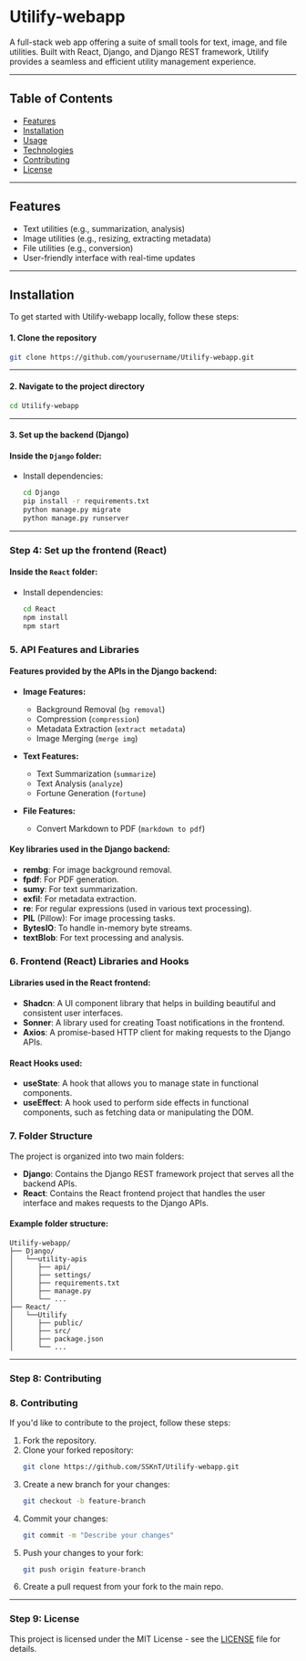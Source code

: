 # Utilify-webapp

A full-stack web app offering a suite of small tools for text, image, and file utilities. Built with React, Django, and Django REST framework, Utilify provides a seamless and efficient utility management experience.

---

## Table of Contents

- [Features](#features)
- [Installation](#installation)
- [Usage](#usage)
- [Technologies](#technologies)
- [Contributing](#contributing)
- [License](#license)

---

## Features

- Text utilities (e.g., summarization, analysis)
- Image utilities (e.g., resizing, extracting metadata)
- File utilities (e.g., conversion)
- User-friendly interface with real-time updates
---

## Installation

To get started with Utilify-webapp locally, follow these steps:

#### 1. Clone the repository
```bash
git clone https://github.com/yourusername/Utilify-webapp.git
```
---

#### 2. Navigate to the project directory

```bash
cd Utilify-webapp
```
---

#### 3. Set up the backend (Django)

#### Inside the `Django` folder:
- Install dependencies:
  ```bash
  cd Django
  pip install -r requirements.txt
  python manage.py migrate
  python manage.py runserver

  
---

### Step 4: Set up the frontend (React)

#### Inside the `React` folder:
- Install dependencies:
  ```bash
  cd React
  npm install
  npm start
  ```

### 5. API Features and Libraries

#### Features provided by the APIs in the Django backend:

- **Image Features:**
  - Background Removal (`bg removal`)
  - Compression (`compression`)
  - Metadata Extraction (`extract metadata`)
  - Image Merging (`merge img`)

- **Text Features:**
  - Text Summarization (`summarize`)
  - Text Analysis (`analyze`)
  - Fortune Generation (`fortune`)

- **File Features:**
  - Convert Markdown to PDF (`markdown to pdf`)

#### Key libraries used in the Django backend:
- **rembg**: For image background removal.
- **fpdf**: For PDF generation.
- **sumy**: For text summarization.
- **exfil**: For metadata extraction.
- **re**: For regular expressions (used in various text processing).
- **PIL** (Pillow): For image processing tasks.
- **BytesIO**: To handle in-memory byte streams.
- **textBlob**: For text processing and analysis.

### 6. Frontend (React) Libraries and Hooks

#### Libraries used in the React frontend:
- **Shadcn**: A UI component library that helps in building beautiful and consistent user interfaces.
- **Sonner**: A library used for creating Toast notifications in the frontend.
- **Axios**: A promise-based HTTP client for making requests to the Django APIs.

#### React Hooks used:
- **useState**: A hook that allows you to manage state in functional components.
- **useEffect**: A hook used to perform side effects in functional components, such as fetching data or manipulating the DOM.

### 7. Folder Structure

The project is organized into two main folders:
- **Django**: Contains the Django REST framework project that serves all the backend APIs.
- **React**: Contains the React frontend project that handles the user interface and makes requests to the Django APIs.

#### Example folder structure:

```plaintext
Utilify-webapp/
├── Django/
│   └──utility-apis
│      ├── api/
│      ├── settings/
│      ├── requirements.txt
│      ├── manage.py
│      └── ...
├── React/
│   └──Utilify
│      ├── public/
│      ├── src/
│      ├── package.json
│      └── ...
```


---

### Step 8: Contributing

### 8. Contributing

If you'd like to contribute to the project, follow these steps:

1. Fork the repository.
2. Clone your forked repository:
   ```bash
   git clone https://github.com/SSKnT/Utilify-webapp.git
   ```
3. Create a new branch for your changes:
   ```bash
   git checkout -b feature-branch
   ```
4. Commit your changes:
   ```bash
   git commit -m "Describe your changes"
   ```
5. Push your changes to your fork:
   ```bash
   git push origin feature-branch
   ```
6. Create a pull request from your fork to the main repo.


---

### Step 9: License

This project is licensed under the MIT License - see the [LICENSE](LICENSE) file for details.
